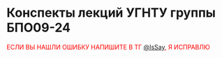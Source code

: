 # Конспекты лекций УГНТУ группы БПО09-24

<span style="color:red">ЕСЛИ ВЫ НАШЛИ ОШИБКУ НАПИШИТЕ В ТГ [@IsSay](https://t.me/IsSay), Я ИСПРАВЛЮ</span>